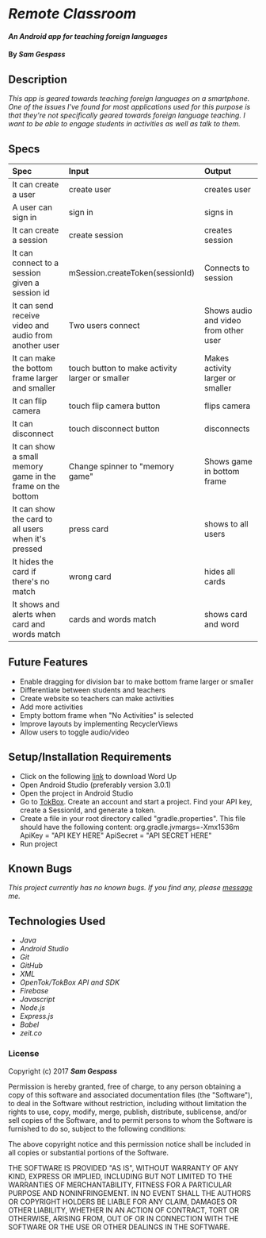 # _Remote Classroom_

#### _An Android app for teaching foreign languages_

#### By _**Sam Gespass**_

## Description

_This app is geared towards teaching foreign languages on a smartphone. One of the issues I've found for most applications used for this purpose is that they're not specifically geared towards foreign language teaching. I want to be able to engage students in activities as well as talk to them._

## Specs

| Spec | Input | Output |
| :-------------     | :------------- | :------------- |
| It can create a user | create user | creates user |
| A user can sign in | sign in | signs in |
| It can create a session | create session | creates session |
| It can connect to a session given a session id | mSession.createToken(sessionId) | Connects to session |
| It can send receive video and audio from another user | Two users connect | Shows audio and video from other user |
| It can make the bottom frame larger and smaller | touch button to make activity larger or smaller | Makes activity larger or smaller |
| It can flip camera | touch flip camera button | flips camera |
| It can disconnect | touch disconnect button | disconnects |
| It can show a small memory game in the frame on the bottom | Change spinner to "memory game" | Shows game in bottom frame |
| It can show the card to all users when it's pressed | press card | shows to all users |
| It hides the card if there's no match | wrong card | hides all cards |
| It shows and alerts when card and words match | cards and words match | shows card and word |

## Future Features

* Enable dragging for division bar to make bottom frame larger or smaller
* Differentiate between students and teachers
* Create website so teachers can make activities
* Add more activities
* Empty bottom frame when "No Activities" is selected
* Improve layouts by implementing RecyclerViews
* Allow users to toggle audio/video


## Setup/Installation Requirements

* Click on the following [link](https://github.com/darthtoad/RemoteClassroomOpenTok) to download Word Up
* Open Android Studio (preferably version 3.0.1)
* Open the project in Android Studio
* Go to [TokBox](https://TokBox.com/). Create an account and start a project. Find your API key, create a SessionId, and generate a token.
* Create a file in your root directory called "gradle.properties". This file should have the following content: org.gradle.jvmargs=-Xmx1536m  ApiKey = "API KEY HERE" ApiSecret = "API SECRET HERE"
* Run project

## Known Bugs

_This project currently has no known bugs. If you find any, please [message](mailto:darth.toad@gmail.com) me._

## Technologies Used

* _Java_
* _Android Studio_
* _Git_
* _GitHub_
* _XML_
* _OpenTok/TokBox API and SDK_
* _Firebase_
* _Javascript_
* _Node.js_
* _Express.js_
* _Babel_
* _zeit.co_

### License

Copyright (c) 2017 ****_Sam Gespass_****

Permission is hereby granted, free of charge, to any person obtaining a copy of this software and associated documentation files (the "Software"), to deal in the Software without restriction, including without limitation the rights to use, copy, modify, merge, publish, distribute, sublicense, and/or sell copies of the Software, and to permit persons to whom the Software is furnished to do so, subject to the following conditions:

The above copyright notice and this permission notice shall be included in all copies or substantial portions of the Software.

THE SOFTWARE IS PROVIDED "AS IS", WITHOUT WARRANTY OF ANY KIND, EXPRESS OR IMPLIED, INCLUDING BUT NOT LIMITED TO THE WARRANTIES OF MERCHANTABILITY, FITNESS FOR A PARTICULAR PURPOSE AND NONINFRINGEMENT. IN NO EVENT SHALL THE AUTHORS OR COPYRIGHT HOLDERS BE LIABLE FOR ANY CLAIM, DAMAGES OR OTHER LIABILITY, WHETHER IN AN ACTION OF CONTRACT, TORT OR OTHERWISE, ARISING FROM, OUT OF OR IN CONNECTION WITH THE SOFTWARE OR THE USE OR OTHER DEALINGS IN THE SOFTWARE.